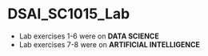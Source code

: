 # DSAI_SC1015_Lab

- Lab exercises 1-6 were on **DATA SCIENCE**
- Lab exercises 7-8 were on **ARTIFICIAL INTELLIGENCE**
